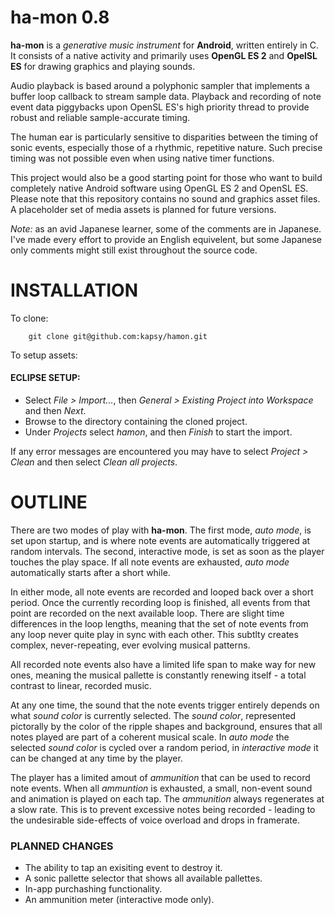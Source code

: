# ha-mon 0.8

**ha-mon** is a *generative music instrument* for **Android**, written entirely in C. It consists of a native activity and primarily uses **OpenGL ES 2** and **OpelSL ES** for drawing graphics and playing sounds.

Audio playback is based around a polyphonic sampler that implements a buffer loop callback to stream sample data. Playback and recording of note event data piggybacks upon OpenSL ES's high priority thread to provide robust and reliable sample-accurate timing. 

The human ear is particularly sensitive to disparities between the timing of sonic events, especially those of a rhythmic, repetitive nature. Such precise timing was not possible even when using native timer functions.

This project would also be a good starting point for those who want to build completely native Android software using OpenGL ES 2 and OpenSL ES. Please note that this repository contains no sound and graphics asset files. A placeholder set of media assets is planned for future versions.

*Note:* as an avid Japanese learner, some of the comments are in Japanese. I've made every effort to provide an English equivelent, but some Japanese only comments might still exist throughout the source code.

# INSTALLATION

To clone:

        git clone git@github.com:kapsy/hamon.git

To setup assets:

#### ECLIPSE SETUP:

* Select *File > Import...*, then *General > Existing Project into Workspace* and then *Next*.
* Browse to the directory containing the cloned project.
* Under *Projects* select *hamon*, and then *Finish* to start the import.

If any error messages are encountered you may have to select *Project > Clean* and then select *Clean all projects*. 

# OUTLINE

There are two modes of play with **ha-mon**. The first mode, *auto mode*, is set upon startup, and is where note events are automatically triggered at random intervals. The second, interactive mode, is set as soon as the player touches the play space. If all note events are exhausted, *auto mode* automatically starts after a short while.

In either mode, all note events are recorded and looped back over a short period. Once the currently recording loop is finished, all events from that point are recorded on the next available loop. There are slight time differences in the loop lengths, meaning that the set of note events from any loop never quite play in sync with each other. This subtlty creates complex, never-repeating, ever evolving musical patterns. 

All recorded note events also have a limited life span to make way for new ones, meaning the musical pallette is constantly renewing itself - a total contrast to linear, recorded music. 

At any one time, the sound that the note events trigger entirely depends on what *sound color* is currently selected. The *sound color*, represented pictorally by the color of the ripple shapes and background, ensures that all notes played are part of a coherent musical scale. In *auto mode* the selected *sound color* is cycled over a random period, in *interactive mode* it can be changed at any time by the player.

The player has a limited amout of *ammunition* that can be used to record note events. When all *ammuntion* is exhausted, a small, non-event sound and animation is played on each tap. The *ammunition* always regenerates at a slow rate. This is to prevent excessive notes being recorded - leading to the undesirable side-effects of voice overload and drops in framerate.

### PLANNED CHANGES

* The ability to tap an exisiting event to destroy it.
* A sonic pallette selector that shows all available pallettes.
* In-app purchashing functionality.
* An ammunition meter (interactive mode only).
